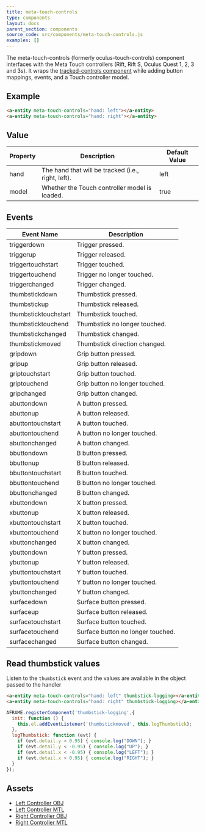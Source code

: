 ```yaml
---
title: meta-touch-controls
type: components
layout: docs
parent_section: components
source_code: src/components/meta-touch-controls.js
examples: []
---
```


[trackedcontrols]: ./tracked-controls.md

The meta-touch-controls (formerly oculus-touch-controls) component interfaces with the Meta Touch controllers (Rift, Rift S, Oculus Quest 1, 2, 3 and 3s). It
wraps the [tracked-controls component][trackedcontrols] while adding button
mappings, events, and a Touch controller model.

## Example

```html
<a-entity meta-touch-controls="hand: left"></a-entity>
<a-entity meta-touch-controls="hand: right"></a-entity>
```

## Value

| Property             | Description                                        | Default Value        |
|----------------------|----------------------------------------------------|----------------------|
| hand                 | The hand that will be tracked (i.e., right, left). | left                 |
| model                | Whether the Touch controller model is loaded.      | true                 |

## Events

| Event Name           | Description                       |
| ----------           | -----------                       |
| triggerdown          | Trigger pressed.                  |
| triggerup            | Trigger released.                 |
| triggertouchstart    | Trigger touched.                  |
| triggertouchend      | Trigger no longer touched.        |
| triggerchanged       | Trigger changed.                  |
| thumbstickdown       | Thumbstick pressed.               |
| thumbstickup         | Thumbstick released.              |
| thumbsticktouchstart | Thumbstick touched.               |
| thumbsticktouchend   | Thumbstick no longer touched.     |
| thumbstickchanged    | Thumbstick changed.               |
| thumbstickmoved      | Thumbstick direction changed.     |
| gripdown             | Grip button pressed.              |
| gripup               | Grip button released.             |
| griptouchstart       | Grip button touched.              |
| griptouchend         | Grip button no longer touched.    |
| gripchanged          | Grip button changed.              |
| abuttondown          | A button pressed.                 |
| abuttonup            | A button released.                |
| abuttontouchstart    | A button touched.                 |
| abuttontouchend      | A button no longer touched.       |
| abuttonchanged       | A button changed.                 |
| bbuttondown          | B button pressed.                 |
| bbuttonup            | B button released.                |
| bbuttontouchstart    | B button touched.                 |
| bbuttontouchend      | B button no longer touched.       |
| bbuttonchanged       | B button changed.                 |
| xbuttondown          | X button pressed.                 |
| xbuttonup            | X button released.                |
| xbuttontouchstart    | X button touched.                 |
| xbuttontouchend      | X button no longer touched.       |
| xbuttonchanged       | X button changed.                 |
| ybuttondown          | Y button pressed.                 |
| ybuttonup            | Y button released.                |
| ybuttontouchstart    | Y button touched.                 |
| ybuttontouchend      | Y button no longer touched.       |
| ybuttonchanged       | Y button changed.                 |
| surfacedown          | Surface button pressed.           |
| surfaceup            | Surface button released.          |
| surfacetouchstart    | Surface button touched.           |
| surfacetouchend      | Surface button no longer touched. |
| surfacechanged       | Surface button changed.           |

## Read thumbstick values

Listen to the `thumbstick` event and the values are available in the object passed to the handler

```html
<a-entity meta-touch-controls="hand: left" thumbstick-logging></a-entity>
<a-entity meta-touch-controls="hand: right" thumbstick-logging></a-entity>
```

```javascript
AFRAME.registerComponent('thumbstick-logging',{
  init: function () {
    this.el.addEventListener('thumbstickmoved', this.logThumbstick);
  },
  logThumbstick: function (evt) {
    if (evt.detail.y > 0.95) { console.log("DOWN"); }
    if (evt.detail.y < -0.95) { console.log("UP"); }
    if (evt.detail.x < -0.95) { console.log("LEFT"); }
    if (evt.detail.x > 0.95) { console.log("RIGHT"); }
  }
});
```

## Assets

- [Left Controller OBJ](https://cdn.aframe.io/controllers/oculus/oculus-touch-controller-left.obj)
- [Left Controller MTL](https://cdn.aframe.io/controllers/oculus/oculus-touch-controller-left.mtl)
- [Right Controller OBJ](https://cdn.aframe.io/controllers/oculus/oculus-touch-controller-right.obj)
- [Right Controller MTL](https://cdn.aframe.io/controllers/oculus/oculus-touch-controller-right.mtl)
